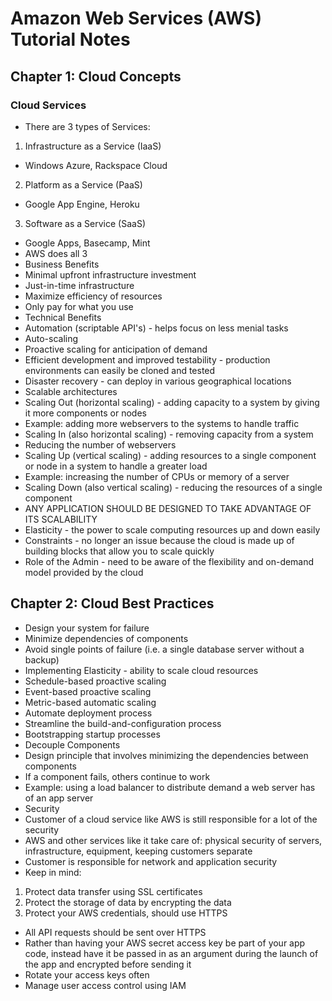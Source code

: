 # Amazon Web Services (AWS) Tutorial Notes

## Chapter 1: Cloud Concepts
### Cloud Services
* There are 3 types of Services:
 1. Infrastructure as a Service (IaaS)
   * Windows Azure, Rackspace Cloud
 2. Platform as a Service (PaaS)
   * Google App Engine, Heroku
 3. Software as a Service (SaaS)
   * Google Apps, Basecamp, Mint
* AWS does all 3
* Business Benefits
 * Minimal upfront infrastructure investment
 * Just-in-time infrastructure
 * Maximize efficiency of resources
 * Only pay for what you use
* Technical Benefits
 * Automation (scriptable API's) - helps focus on less menial tasks
 * Auto-scaling
 * Proactive scaling for anticipation of demand
 * Efficient development and improved testability - production environments can easily be cloned and tested
 * Disaster recovery - can deploy in various geographical locations
* Scalable architectures
 * Scaling Out (horizontal scaling) - adding capacity to a system by giving it more components or nodes
  * Example: adding more webservers to the systems to handle traffic
 * Scaling In (also horizontal scaling) - removing capacity from a system
  * Reducing the number of webservers
 * Scaling Up (vertical scaling) - adding resources to a single component or node in a system to handle a greater load
  * Example: increasing the number of CPUs or memory of a server
 * Scaling Down (also vertical scaling) - reducing the resources of a single component
 * ANY APPLICATION SHOULD BE DESIGNED TO TAKE ADVANTAGE OF ITS SCALABILITY
* Elasticity - the power to scale computing resources up and down easily 
* Constraints - no longer an issue because the cloud is made up of building blocks that allow you to scale quickly
* Role of the Admin - need to be aware of the flexibility and on-demand model provided by the cloud

## Chapter 2: Cloud Best Practices
* Design your system for failure
 * Minimize dependencies of components
 * Avoid single points of failure (i.e. a single database server without a backup)
* Implementing Elasticity - ability to scale cloud resources
 * Schedule-based proactive scaling
 * Event-based proactive scaling
 * Metric-based automatic scaling
 * Automate deployment process
 * Streamline the build-and-configuration process
 * Bootstrapping startup processes
* Decouple Components
 * Design principle that involves minimizing the dependencies between components
  * If a component fails, others continue to work
  * Example: using a load balancer to distribute demand a web server has of an app server
* Security
 * Customer of a cloud service like AWS is still responsible for a lot of the security 
 * AWS and other services like it take care of: physical security of servers, infrastructure, equipment, keeping customers separate
 * Customer is responsible for network and application security
 * Keep in mind:
  1. Protect data transfer using SSL certificates
  2. Protect the storage of data by encrypting the data 
  3. Protect your AWS credentials, should use HTTPS
   * All API requests should be sent over HTTPS
   * Rather than having your AWS secret access key be part of your app code, instead have it be passed in as an argument during the launch of the app and encrypted before sending it
   * Rotate your access keys often
   * Manage user access control using IAM 

 
